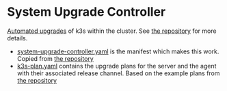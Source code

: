 # System Upgrade Controller

[Automated upgrades][docs] of k3s within the cluster. See
[the repository][repo] for more details.

* [system-upgrade-controller.yaml](system-upgrade-controller.yaml) is the
  manifest which makes this work. Copied from [the repository][repo]
* [k3s-plan.yaml](k3s-plan.yaml) contains the upgrade plans for the server and
  the agent with their associated release channel. Based on the example plans
  from [the repository][repo]

[docs]: https://rancher.com/docs/k3s/latest/en/upgrades/automated/
[repo]: https://github.com/rancher/system-upgrade-controller/
